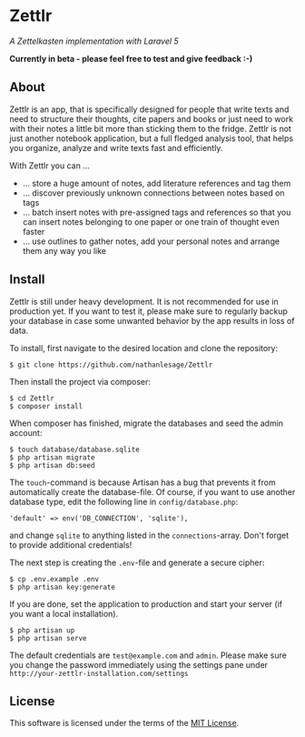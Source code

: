# Zettlr

*A Zettelkasten implementation with Laravel 5*

**Currently in beta - please feel free to test and give feedback :-)**

## About

Zettlr is an app, that is specifically designed for people that write texts and need to structure their thoughts, cite papers and books or just need to work with their notes a little bit more than sticking them to the fridge. Zettlr is not just another notebook application, but a full fledged analysis tool, that helps you organize, analyze and write texts fast and efficiently.

With Zettlr you can …

* … store a huge amount of notes, add literature references and tag them
* … discover previously unknown connections between notes based on tags
* … batch insert notes with pre-assigned tags and references so that you can insert notes belonging to one paper or one train of thought even faster
* … use outlines to gather notes, add your personal notes and arrange them any way you like

## Install

Zettlr is still under heavy development. It is not recommended for use in production yet. If you want to test it, please make sure to regularly backup your database in case some unwanted behavior by the app results in loss of data.

To install, first navigate to the desired location and clone the repository:

```
$ git clone https://github.com/nathanlesage/Zettlr
```

Then install the project via composer:

```
$ cd Zettlr
$ composer install
```

When composer has finished, migrate the databases and seed the admin account:

```
$ touch database/database.sqlite
$ php artisan migrate
$ php artisan db:seed
```

The `touch`-command is because Artisan has a bug that prevents it from automatically create the database-file. Of course, if you want to use another database type, edit the following line in `config/database.php`:

```
'default' => env('DB_CONNECTION', 'sqlite'),
```

and change `sqlite` to anything listed in the `connections`-array. Don't forget to provide additional credentials!

The next step is creating the `.env`-file and generate a secure cipher:

```
$ cp .env.example .env
$ php artisan key:generate
```

If you are done, set the application to production and start your server (if you want a local installation).

```
$ php artisan up
$ php artisan serve
```

The default credentials are `test@example.com` and `admin`. Please make sure you change the password immediately using the settings pane under `http://your-zettlr-installation.com/settings`

## License

This software is licensed under the terms of the [MIT License](https://opensource.org/licenses/MIT).

